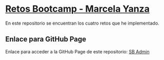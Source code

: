 # [Retos Bootcamp - Marcela Yanza](https://startbootstrap.com/template-overviews/sb-admin/)

En este repositorio se encuentran los cuatro retos que he implementado.

## Enlace para GitHub Page

Enlace para acceder a la GitHub Page de este repositorio: [SB Admin](http://startbootstrap.com/template-overviews/sb-admin/)